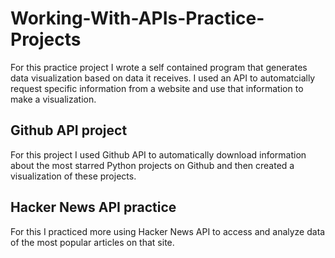 # Working-With-APIs-Practice-Projects

For this practice project I wrote a self contained program that generates data visualization based on data it receives.
I used an API to automatcially request specific information from a website and use that information to make a visualization.

## Github API project
For this project I used Github API to automatically download information about the most starred Python projects on Github and then created a visualization of these projects.

## Hacker News API practice
For this I practiced more using Hacker News API to access and analyze data of the most popular articles on that site.
